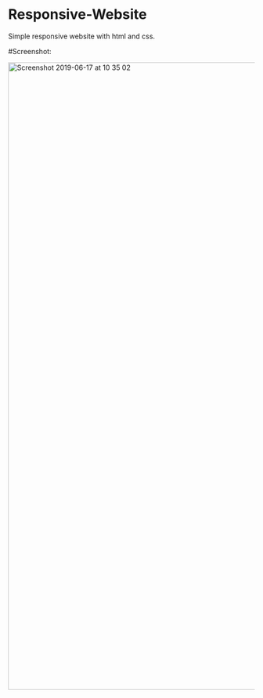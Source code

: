 # Responsive-Website

Simple responsive website with html and css.

#Screenshot:

<img width="1280" alt="Screenshot 2019-06-17 at 10 35 02" src="https://user-images.githubusercontent.com/49204467/59590299-0447b280-90ec-11e9-8319-aaa2cda61421.png">
